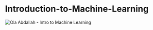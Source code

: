 # Introduction-to-Machine-Learning

![Ola Abdallah - Intro to Machine Learning](https://user-images.githubusercontent.com/52338861/176992313-633a3dcb-d960-4ca6-83d1-9df2e89e055f.png)

